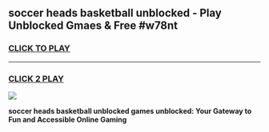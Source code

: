 
## soccer heads basketball unblocked - Play Unblocked Gmaes & Free #w78nt
<h3>
<a href="https://news.freeplayer.one?title=soccer_heads_basketball_unblocked&ref=24F">CLICK TO PLAY</a></h3>
<hr>

<h3>
<a href="https://news.freeplayer.one?title=soccer_heads_basketball_unblocked&ref=24F">CLICK 2 PLAY</a>
  
</h3>

<a href="https://news.freeplayer.one?title=soccer_heads_basketball_unblocked&ref=24F/"><img src="https://clearcache.store/games.png"></a>


**soccer heads basketball unblocked games unblocked: Your Gateway to Fun and Accessible Online Gaming**
